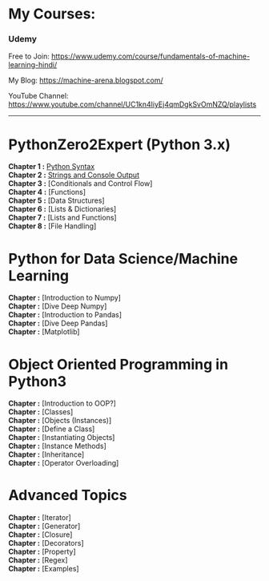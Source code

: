 # My Courses:
### Udemy
Free to Join: https://www.udemy.com/course/fundamentals-of-machine-learning-hindi/

My Blog: https://machine-arena.blogspot.com/  

YouTube Channel: https://www.youtube.com/channel/UC1kn4liyEj4qmDgkSvOmNZQ/playlists


<hr>


# PythonZero2Expert (Python 3.x)
**Chapter 1 :** [Python Syntax](https://github.com/bansalrishi/PythonZero2Expert/blob/master/01.%20Python%20Syntax.ipynb)   
**Chapter 2 :** [Strings and Console Output](https://github.com/bansalrishi/PythonZero2Expert/blob/master/02.Strings%20and%20Console%20Output.ipynb)    
**Chapter 3 :** [Conditionals and Control Flow]    
**Chapter 4 :** [Functions]    
**Chapter 5 :** [Data Structures]    
**Chapter 6 :** [Lists & Dictionaries]    
**Chapter 7 :** [Lists and Functions]    
**Chapter 8 :** [File Handling]    

# Python for Data Science/Machine Learning  
**Chapter  :** [Introduction to Numpy]  
**Chapter  :** [Dive Deep Numpy]  
**Chapter  :** [Introduction to Pandas]  
**Chapter  :** [Dive Deep Pandas]  
**Chapter  :** [Matplotlib]  


# Object Oriented Programming in Python3  
**Chapter  :** [Introduction to OOP?]  
**Chapter  :** [Classes]   
**Chapter  :** [Objects (Instances)]  
**Chapter  :** [Define a Class]   
**Chapter  :** [Instantiating Objects]  
**Chapter  :** [Instance Methods]  
**Chapter  :** [Inheritance]  
**Chapter  :** [Operator Overloading]  

# Advanced Topics  
**Chapter  :** [Iterator]  
**Chapter  :** [Generator]  
**Chapter  :** [Closure]  
**Chapter  :** [Decorators]     
**Chapter  :** [Property]  
**Chapter  :** [Regex]  
**Chapter  :** [Examples]  
